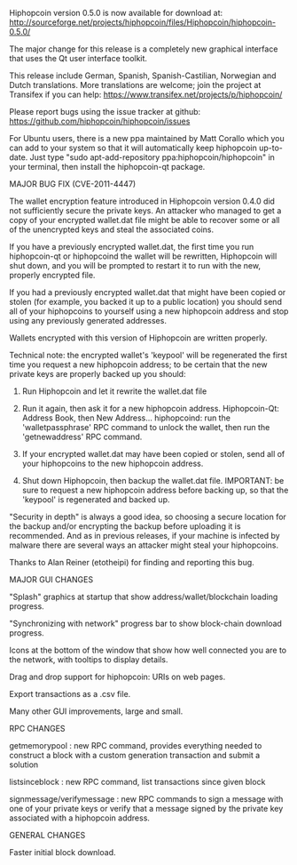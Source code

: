 Hiphopcoin version 0.5.0 is now available for download at:
http://sourceforge.net/projects/hiphopcoin/files/Hiphopcoin/hiphopcoin-0.5.0/

The major change for this release is a completely new graphical interface that uses the Qt user interface toolkit.

This release include German, Spanish, Spanish-Castilian, Norwegian and Dutch translations. More translations are welcome; join the project at Transifex if you can help:
https://www.transifex.net/projects/p/hiphopcoin/

Please report bugs using the issue tracker at github:
https://github.com/hiphopcoin/hiphopcoin/issues

For Ubuntu users, there is a new ppa maintained by Matt Corallo which you can add to your system so that it will automatically keep hiphopcoin up-to-date.  Just type "sudo apt-add-repository ppa:hiphopcoin/hiphopcoin" in your terminal, then install the hiphopcoin-qt package.

MAJOR BUG FIX  (CVE-2011-4447)

The wallet encryption feature introduced in Hiphopcoin version 0.4.0 did not sufficiently secure the private keys. An attacker who
managed to get a copy of your encrypted wallet.dat file might be able to recover some or all of the unencrypted keys and steal the
associated coins.

If you have a previously encrypted wallet.dat, the first time you run hiphopcoin-qt or hiphopcoind the wallet will be rewritten, Hiphopcoin will
shut down, and you will be prompted to restart it to run with the new, properly encrypted file.

If you had a previously encrypted wallet.dat that might have been copied or stolen (for example, you backed it up to a public
location) you should send all of your hiphopcoins to yourself using a new hiphopcoin address and stop using any previously generated addresses.

Wallets encrypted with this version of Hiphopcoin are written properly.

Technical note: the encrypted wallet's 'keypool' will be regenerated the first time you request a new hiphopcoin address; to be certain that the
new private keys are properly backed up you should:

1. Run Hiphopcoin and let it rewrite the wallet.dat file

2. Run it again, then ask it for a new hiphopcoin address.
Hiphopcoin-Qt: Address Book, then New Address...
hiphopcoind: run the 'walletpassphrase' RPC command to unlock the wallet,  then run the 'getnewaddress' RPC command.

3. If your encrypted wallet.dat may have been copied or stolen, send  all of your hiphopcoins to the new hiphopcoin address.

4. Shut down Hiphopcoin, then backup the wallet.dat file.
IMPORTANT: be sure to request a new hiphopcoin address before backing up, so that the 'keypool' is regenerated and backed up.

"Security in depth" is always a good idea, so choosing a secure location for the backup and/or encrypting the backup before uploading it is recommended. And as in previous releases, if your machine is infected by malware there are several ways an attacker might steal your hiphopcoins.

Thanks to Alan Reiner (etotheipi) for finding and reporting this bug.

MAJOR GUI CHANGES

"Splash" graphics at startup that show address/wallet/blockchain loading progress.

"Synchronizing with network" progress bar to show block-chain download progress.

Icons at the bottom of the window that show how well connected you are to the network, with tooltips to display details.

Drag and drop support for hiphopcoin: URIs on web pages.

Export transactions as a .csv file.

Many other GUI improvements, large and small.

RPC CHANGES

getmemorypool : new RPC command, provides everything needed to construct a block with a custom generation transaction and submit a solution

listsinceblock : new RPC command, list transactions since given block

signmessage/verifymessage : new RPC commands to sign a message with one of your private keys or verify that a message signed by the private key associated with a hiphopcoin address.

GENERAL CHANGES

Faster initial block download.
